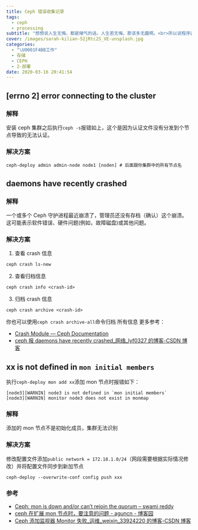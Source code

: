```yaml
---
title: Ceph 错误收集记录
tags:
  - ceph
  - processing
subtitle: "想想说人生无悔，都是赌气的话。人生若无悔，那该多无趣啊。<br>所以说程序运行遇到报错是很正常的一件事。\U0001F61C"
cover: /images/sarah-kilian-52jRtc2S_VE-unsplash.jpg
categories:
  - "\U0001F4BB工作"
  - 存储
  - CEPH
  - 2-部署
date: 2020-03-16 20:41:54
---
```

## [errno 2] error connecting to the cluster
### 解释
安装 ceph 集群之后执行`ceph -s`报错如上，这个是因为认证文件没有分发到个节点导致的无法认证。
### 解决方案
```plain
ceph-deploy admin admin-node node1 [noden] # 后面跟你集群中的所有节点名
```
## daemons have recently crashed
### 解释
一个或多个 Ceph 守护进程最近崩溃了，管理员还没有存档（确认）这个崩溃。这可能表示软件错误、硬件问题(例如，故障磁盘)或其他问题。
### 解决方案
1. 查看 crash 信息
```plain
ceph crash ls-new
```
2. 查看归档信息
```plain
ceph crash info <crash-id>
```
3. 归档 crash 信息
```plain
ceph crash archive <crash-id>
```
你也可以使用`ceph crash archive-all`命令归档 所有信息
更多参考：
- [Crash Module — Ceph Documentation](https://docs.ceph.com/docs/master/mgr/crash/)
- [ceph 报 daemons have recently crashed_网络_lyf0327 的博客-CSDN 博客](https://blog.csdn.net/lyf0327/article/details/103315698/)
## xx is not defined in `mon initial members`
执行`ceph-deploy mon add xx`添加 mon 节点时报错如下：
```plain
[node3][WARNIN] node3 is not defined in `mon initial members`
[node3][WARNIN] monitor node3 does not exist in monmap
```
### 解释
添加的 mon 节点不是初始化成员，集群无法识别
### 解决方案
修改配置文件添加`public network = 172.18.1.0/24`（网段需要根据实际情况修改）并将配置文件同步到新加节点
```plain
ceph-deploy --overwrite-conf config push xxx
```

### 参考
- [Ceph: mon is down and/or can’t rejoin the quorum – swami reddy](https://swamireddy.wordpress.com/2017/09/20/ceph-mon-is-down-andor-cant-rejoin-the-quorum/)
- [ceph 在扩展 mon 节点时，要注意的问题 - aguncn - 博客园](https://www.cnblogs.com/aguncn/p/7352393.html)
- [Ceph 添加监视器 Monitor 失败_运维_weixin_33924220 的博客-CSDN 博客](https://blog.csdn.net/weixin_33924220/article/details/92602783)